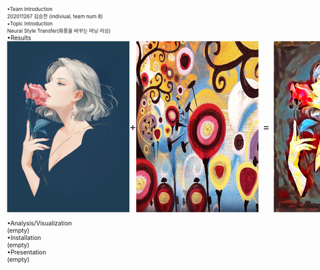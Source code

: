 <small>
•Team Introduction<br>
202011267 김승찬 (indiviual, team num 8)<br>
•Topic Introduction<br>
Neural Style Transfer(화풍을 바꾸는 머닝 러싱)<br>
</small>
•Results<br>

<div style="display: flex; align-items: center;">
  <img src="/output/combined_a01_candy height 50~1200/a01.jpg" width="286" height="400" />
  <span style="margin-top: 10px; margin-bottom: 10px; font-size: 24px;">+</span>
  <img src="/output/combined_a01_candy height 50~1200/candy.jpg" width="286" height="400" />
  <span style="margin: 0 10px; font-size: 24px;">=</span>
  <img src="/output/combined_a01_candy height 50~1200/a01_candy_o_lbfgs_i_content_h_1200_m_vgg19_cw_100000.0_sw_30000.0_tv_1.0.jpg" width="286" height="400" />
</div>

<br>
•Analysis/Visualization<br>
(empty)<br>
•Installation<br>
(empty)<br>
•Presentation<br>
(empty)<br>
